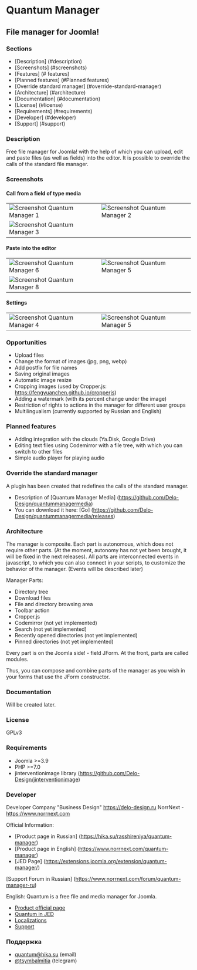 # Quantum Manager
## File manager for Joomla!
### Sections
- [Description] (#description)
- [Screenshots] (#screenshots)
- [Features] (# features)
- [Planned features] (#Planned features)
- [Override standard manager] (#override-standard-manager)
- [Architecture] (#architecture)
- [Documentation] (#documentation)
- [License] (#license)
- [Requirements] (#requirements)
- [Developer] (#developer)
- [Support] (#support)



### Description
Free file manager for Joomla! with the help of which you can upload, edit and paste files (as well as fields) into the editor.
It is possible to override the calls of the standard file manager.

### Screenshots
#### Call from a field of type media
|||
| ------------- | ------------- |
| ![Screenshot Quantum Manager 1](https://hika.su/images/screenshots/quantummanager/1.png)  | ![Screenshot Quantum Manager 2](https://hika.su/images/screenshots/quantummanager/2.png)  |
| ![Screenshot Quantum Manager 3](https://hika.su/images/screenshots/quantummanager/3.png)  |  |

#### Paste into the editor
|||
| ------------- | ------------- |
| ![Screenshot Quantum Manager 6](https://hika.su/images/screenshots/quantummanager/6.png)  | ![Screenshot Quantum Manager 5](https://hika.su/images/screenshots/quantummanager/7.png)  |
| ![Screenshot Quantum Manager 8](https://hika.su/images/screenshots/quantummanager/8.png)  |  |

#### Settings
|||
| ------------- | ------------- |
| ![Screenshot Quantum Manager 4](https://hika.su/images/screenshots/quantummanager/4.png)  | ![Screenshot Quantum Manager 5](https://hika.su/images/screenshots/quantummanager/5.png)  |


### Opportunities
- Upload files
- Change the format of images (jpg, png, webp)
- Add postfix for file names
- Saving original images
- Automatic image resize
- Cropping images (used by Cropper.js: https://fengyuanchen.github.io/cropperjs)
- Adding a watermark (with its percent change under the image)
- Restriction of rights to actions in the manager for different user groups
- Multilingualism (currently supported by Russian and English)

### Planned features
- Adding integration with the clouds (Ya.Disk, Google Drive)
- Editing text files using Codemirror with a file tree, with which you can switch to other files
- Simple audio player for playing audio

### Override the standard manager
A plugin has been created that redefines the calls of the standard manager.
- Description of [Quantum Manager Media] (https://github.com/Delo-Design/quantummanagermedia)
- You can download it here: [Go] (https://github.com/Delo-Design/quantummanagermedia/releases)

### Architecture
The manager is composite. Each part is autonomous, which does not require other parts. (At the moment, autonomy has not yet been brought, it will be fixed in the next releases).
All parts are interconnected events in javascript, to which you can also connect in your scripts, to customize the behavior of the manager. (Events will be described later)

Manager Parts:
- Directory tree
- Download files
- File and directory browsing area
- Toolbar action
- Cropper.js
- Codemirror (not yet implemented)
- Search (not yet implemented)
- Recently opened directories (not yet implemented)
- Pinned directories (not yet implemented)

Every part is on the Joomla side! - field JForm. At the front, parts are called modules.

Thus, you can compose and combine parts of the manager as you wish in your forms that use the JForm constructor.

### Documentation
Will be created later.

### License
GPLv3

### Requirements
- Joomla >=3.9
- PHP >=7.0
- jinterventionimage library (https://github.com/Delo-Design/jinterventionimage)

### Developer

Developer
Company "Business Design" https://delo-design.ru
NorrNext - https://www.norrnext.com

Official Information:
- [Product page in Russian] (https://hika.su/rasshireniya/quantum-manager)
- [Product page in English] (https://www.norrnext.com/quantum-manager)
- [JED Page] (https://extensions.joomla.org/extension/quantum-manager/)

[Support Forum in Russian] (https://www.norrnext.com/forum/quantum-manager-ru)



English:
Quantum is a free file and media manager for Joomla.   
- [Product official page](https://www.norrnext.com/quantum-manager)
- [Quantum in JED](https://extensions.joomla.org/extension/quantum-manager/)
- [Localizations](https://www.norrnext.com/quantum-manager-localizations)
- [Support](https://www.norrnext.com/forum/quantum-manager)

### Поддержка
- [quantum@hika.su](mailto:quantum@hika.su) (email)
- [@tsymbalmitia](tg://resolve?domain=tsymbalmitia) (telegram) 
